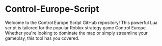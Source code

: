 # Control-Europe-Script
Welcome to the Control Europe Script GitHub repository! This powerful Lua script is tailored for the popular Roblox strategy game Control Europe. Whether you're looking to dominate the map or simply streamline your gameplay, this tool has you covered.

